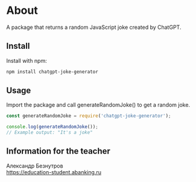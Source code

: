 # About

A package that returns a random JavaScript joke created by ChatGPT.

## Install

Install with npm:

```sh
npm install chatgpt-joke-generator
```

## Usage

Import the package and call generateRandomJoke() to get a random joke.

```js
const generateRandomJoke = require('chatgpt-joke-generator');

console.log(generateRandomJoke());
// Example output: "It's a joke"
``` 

## Information for the teacher

Александр Безнутров  
https://education-student.abanking.ru